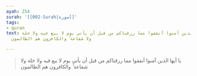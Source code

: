 ```yaml
---
ayah: 254
surah: '[[002-Surah|سورة]]'
tags:
- quran
text: يا أيها الذين آمنوا أنفقوا مما رزقناكم من قبل أن يأتي يوم لا بيع فيه ولا خلة
  ولا شفاعة ۗ والكافرون هم الظالمون

---
```

> يا أيها الذين آمنوا أنفقوا مما رزقناكم من قبل أن يأتي يوم لا بيع فيه ولا خلة ولا شفاعة ۗ والكافرون هم الظالمون
